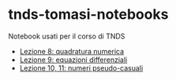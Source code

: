 # tnds-tomasi-notebooks

Notebook usati per il corso di TNDS

- [Lezione 8: quadratura numerica](https://ziotom78.github.io/tnds-tomasi-notebooks/tomasi-lezione-08-quadratura-numerica.html)
- [Lezione 9: equazioni differenziali](https://ziotom78.github.io/tnds-tomasi-notebooks/tomasi-lezione-09-equazioni-differenziali.html)
- [Lezione 10, 11: numeri pseudo-casuali](https://ziotom78.github.io/tnds-tomasi-notebooks/tomasi-lezione-10-11-metodi-monte-carlo.html)

